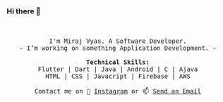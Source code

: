 ### Hi there 👋

<p align="center">
 <!-- <img src="https://user-images.githubusercontent.com/5679180/79618120-0daffb80-80be-11ea-819e-d2b0fa904d07.gif" width="27px"> -->
  <br><br>
  <samp>
I'm Miraj Vyas. A Software Developer.
   <br>
    - I’m working on something Application Development.
    - <br><br>
   <b>Technical Skills:</b>
   <br>
Flutter | Dart | Java | Android | C | Ajava
<br>
HTML | CSS | Javacript | Firebase | AWS
     <br><br>Contact me on 💬 <a href="https://www.instagram.com/miraj_1999/"> Instagram</a> or 📫 <a href="mailto:miraj12vyas@gmail.com"> Send an Email</a>
  </samp>
</p>


<!--
- 🔭 I’m currently working as ... Jr. Software Engineer
- 🌱 I’m currently learning ... Flutter
- 👯 I’m looking to collaborate on ... GitHub
- 💬 Ask me about ... Coding
- 📫 How to reach me: ...Instagram = https://www.instagram.com/miraj_1999/
- ⚡ Thought: ... The more you Learn, the more you Earn.
-->
